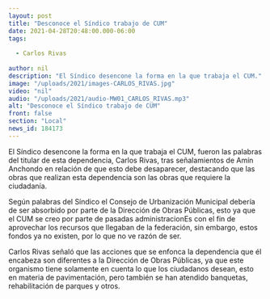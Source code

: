 ```yaml
---
layout: post
title: "Desconoce el Síndico trabajo de CUM"
date: 2021-04-28T20:48:00.000-06:00
tags:
  
  - Carlos Rivas
  
author: nil
description: "El Síndico desencone la forma en la que trabaja el CUM."
image: "/uploads/2021/images-CARLOS_RIVAS.jpg"
video: "nil"
audio: "/uploads/2021/audio-MW01_CARLOS_RIVAS.mp3"
alt: "Desconoce el Síndico trabajo de CUM"
front: false
section: "Local"
news_id: 184173
---
```


El Síndico desencone la forma en la que trabaja el CUM, fueron las palabras del titular de esta dependencia, Carlos Rivas, tras señalamientos de Amín Anchondo en relación de que esto debe desaparecer, destacando que las obras que realizan esta dependencia son las obras que requiere la ciudadanía.

Según palabras del Síndico el Consejo de Urbanización Municipal debería de ser absorbido por parte de la Dirección de Obras Públicas, esto ya que el CUM se creo por parte de pasadas administracionEs con el fin de aprovechar los recursos que llegaban de la federación, sin embargo, estos fondos ya no existen, por lo que no ve razón de ser.

Carlos Rivas señaló que las acciones que se enfonca la dependencia que él encabeza son diferentes a la Dirección de Obras Públicas, ya que este organismo tiene solamente en cuenta lo que los ciudadanos desean, esto en materia de pavimentación, pero también se han atendido banquetas, rehabilitación de parques y otros.
